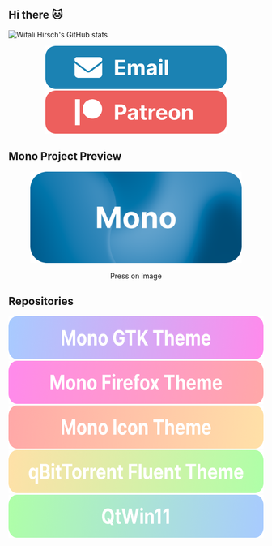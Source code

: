 ## Hi there 🐱

![Witali Hirsch's GitHub stats](https://github-readme-stats.vercel.app/api?username=witalihirsch&show_icons=true&theme=tokyonight)

<div align="center">
    <a href="mailto:witalihirsch1@gmail.com">
        <img src="images/email.png" height="85px" >
    </a>
    <a href="https://www.patreon.com/witalihirsch">
        <img src="images/patreon.png" height="85px" >
    </a>
</div>

## Mono Project Preview

<div align="center">
    <a href="https://witalihirsch.github.io/mono.html">
    	<img src="images/logo.png" height="180px" >
    </a>
    <p>Press on image</p>
</div>

## Repositories

<div align="center">
    <a href="https://github.com/witalihirsch/Mono-gtk-theme">
    	<img src="images/mono-gtk-theme.png" height="85px" >
    </a>
    <a href="https://github.com/witalihirsch/Mono-firefox-theme">
    	<img src="images/mono-firefox-theme.png" height="85px" >
    </a>
    <a href="https://github.com/witalihirsch/Mono-icon-theme">
    	<img src="images/mono-icon-theme.png" height="85px" >
    </a>
    <a href="https://github.com/witalihirsch/qBitTorrent-fluent-theme">
    	<img src="images/qbittorrent-fluent-theme.png" height="85px" >
    </a>
    <a href="https://github.com/witalihirsch/QTWin11">
    	<img src="images/qtwin11.png" height="85px" >
    </a>
</div>